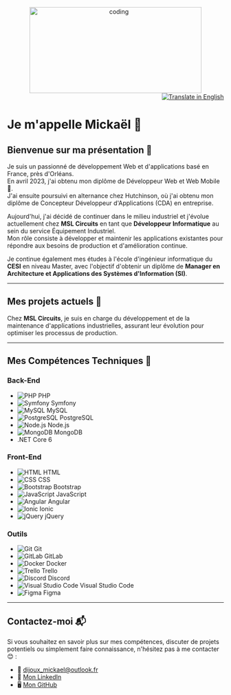<div align="center">
<img alt="coding" width="400" height="200" src="https://user-images.githubusercontent.com/46269057/152985454-fa5accab-1e0a-48ab-b6a9-0a1a6e81aa30.gif">
</div>

<div align="right">
    <a href="https://translate.google.com/translate?hl=en&sl=fr&tl=en&u=https://github.com/Mikadjx" target="_blank">
        <img src="https://img.shields.io/badge/🌍%20Translate%20in%20English-blue?style=for-the-badge" alt="Translate in English">
    </a>
</div>

# Je m'appelle Mickaël 👋

## Bienvenue sur ma présentation 🚀

Je suis un passionné de développement Web et d'applications basé en France, près d'Orléans.  
En avril 2023, j'ai obtenu mon diplôme de Développeur Web et Web Mobile 🎉.  
J'ai ensuite poursuivi en alternance chez Hutchinson, où j'ai obtenu mon diplôme de Concepteur Développeur d'Applications (CDA) en entreprise.

Aujourd'hui, j'ai décidé de continuer dans le milieu industriel et j'évolue actuellement chez **MSL Circuits** en tant que **Développeur Informatique** au sein du service Équipement Industriel.  
Mon rôle consiste à développer et maintenir les applications existantes pour répondre aux besoins de production et d'amélioration continue.

Je continue également mes études à l'école d'ingénieur informatique du **CESI** en niveau Master, avec l'objectif d'obtenir un diplôme de **Manager en Architecture et Applications des Systèmes d'Information (SI)**.

---

## Mes projets actuels 🔭

Chez **MSL Circuits**, je suis en charge du développement et de la maintenance d'applications industrielles, assurant leur évolution pour optimiser les processus de production.

---

## Mes Compétences Techniques 🌱

### Back-End
- ![PHP](https://img.icons8.com/officexs/20/000000/php-logo.png) PHP
- ![Symfony](https://img.icons8.com/color/20/000000/symfony.png) Symfony
- ![MySQL](https://img.icons8.com/ios-filled/20/000000/mysql-logo.png) MySQL
- ![PostgreSQL](https://img.icons8.com/color/20/000000/postgreesql.png) PostgreSQL
- ![Node.js](https://img.icons8.com/color/20/000000/nodejs.png) Node.js
- ![MongoDB](https://img.icons8.com/color/20/000000/mongodb.png) MongoDB
- .NET Core 6

### Front-End
- ![HTML](https://img.icons8.com/color/20/000000/html-5--v1.png) HTML
- ![CSS](https://img.icons8.com/color/20/000000/css3.png) CSS
- ![Bootstrap](https://img.icons8.com/color/20/000000/bootstrap.png) Bootstrap
- ![JavaScript](https://img.icons8.com/color/20/000000/javascript--v1.png) JavaScript
- ![Angular](https://img.icons8.com/color/20/000000/angularjs.png) Angular
- ![Ionic](https://img.icons8.com/color/20/000000/ionic.png) Ionic
- ![jQuery](https://img.icons8.com/ios-filled/20/000000/jquery.png) jQuery

### Outils
- ![Git](https://img.icons8.com/color/20/000000/git.png) Git
- ![GitLab](https://img.icons8.com/color/20/000000/gitlab.png) GitLab
- ![Docker](https://img.icons8.com/color/20/000000/docker.png) Docker
- ![Trello](https://img.icons8.com/color/20/000000/trello.png) Trello
- ![Discord](https://img.icons8.com/fluent/20/000000/discord-new-logo.png) Discord
- ![Visual Studio Code](https://img.icons8.com/color/20/000000/visual-studio-code-2019.png) Visual Studio Code
- ![Figma](https://img.icons8.com/color/20/000000/figma--v1.png) Figma

---

## Contactez-moi 📬

Si vous souhaitez en savoir plus sur mes compétences, discuter de projets potentiels ou simplement faire connaissance, n'hésitez pas à me contacter 😊 :

- 📧 [dijoux_mickael@outlook.fr](mailto:dijoux_mickael@outlook.fr)
- 💼 [Mon LinkedIn](https://www.linkedin.com/in/mickael-dijoux-a58797252)
- 🖥️ [Mon GitHub](https://github.com/Mikadjx)
